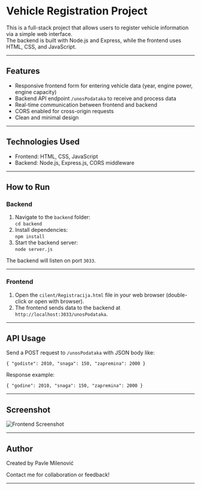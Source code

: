 # Vehicle Registration Project

This is a full-stack project that allows users to register vehicle information via a simple web interface.  
The backend is built with Node.js and Express, while the frontend uses HTML, CSS, and JavaScript.

---

## Features

- Responsive frontend form for entering vehicle data (year, engine power, engine capacity)  
- Backend API endpoint `/unosPodataka` to receive and process data  
- Real-time communication between frontend and backend  
- CORS enabled for cross-origin requests  
- Clean and minimal design  

---

## Technologies Used

- Frontend: HTML, CSS, JavaScript  
- Backend: Node.js, Express.js, CORS middleware  

---

## How to Run

### Backend

1. Navigate to the `backend` folder:  
   `cd backend`  
2. Install dependencies:  
   `npm install`  
3. Start the backend server:  
   `node server.js`  

The backend will listen on port `3033`.

---

### Frontend

1. Open the `cilent/Registracija.html` file in your web browser (double-click or open with browser).  
2. The frontend sends data to the backend at `http://localhost:3033/unosPodataka`.

---

## API Usage

Send a POST request to `/unosPodataka` with JSON body like:  

`{ "godiste": 2010, "snaga": 150, "zapremina": 2000 }`  

Response example:  

`{ "godine": 2010, "snaga": 150, "zapremina": 2000 }`  

---

## Screenshot

![Frontend Screenshot](./frontend/screenshots/form.png)

---

## Author

Created by Pavle Milenović

Contact me for collaboration or feedback!

---
